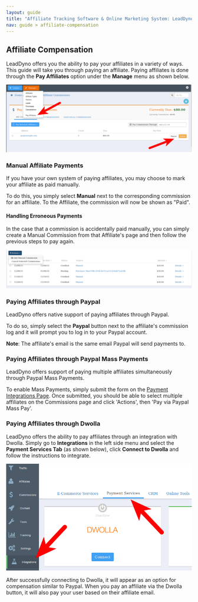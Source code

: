 ```yaml
---
layout: guide
title: "Affiliate Tracking Software & Online Marketing System: LeadDyno"
nav: guide > affiliate-compensation
---
```


## Affiliate Compensation

LeadDyno offers you the ability to pay your affiliates in a variety of ways. This guide will take you through paying an affiliate. Paying affiliates is done through the __Pay Affiliates__ option under the __Manage__ menu as shown below.

![Pay Affiliate Screen](img/pay-affiliate.png)

### Manual Affiliate Payments

If you have your own system of paying affiliates, you may choose to mark your affiliate as paid manually. 

To do this, you simply select __Manual__ next to the corresponding commission for an affiliate. To the Affiliate, the commission will now be shown as "Paid". 

#### Handling Erroneous Payments

In the case that a commission is accidentally paid manually, you can simply create a Manual Commission from that Affiliate's page and then follow the previous steps to pay again.

![Manual Commission](img/manual-comm.png)

### Paying Affiliates through Paypal

LeadDyno offers native support of paying affiliates through Paypal.

To do so, simply select the __Paypal__ button next to the affiliate's commission log and it will prompt you to log in to your Paypal account. 

__Note__: The affiliate's email is the same email Paypal will send payments to. 

### Paying Affiliates through Paypal Mass Payments

LeadDyno offers support of paying multiple affiliates simultaneously through Paypal Mass Payments.

To enable Mass Payments, simply submit the form on the [Payment Integrations Page](https://app.leaddyno.com/integrations/payment). Once submitted, you should be able to select multiple affiliates on the Commissions page and click 'Actions', then 'Pay via Paypal Mass Pay'.



### Paying Affiliates through Dwolla

LeadDyno offers the ability to pay affiliates through an integration with Dwolla. Simply go to __Integrations__ in the left side menu and select the __Payment Services Tab__ (as shown below), click __Connect to Dwolla__ and follow the instructions to integrate.

![Payment Services Page](img/pay-services.png)

After successfully connecting to Dwolla, it will appear as an option for compensation similar to Paypal. When you pay an affiliate via the Dwolla button, it will also pay your user based on their affiliate email. 
